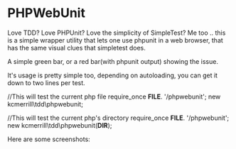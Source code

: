 <h1>PHPWebUnit</h1>
Love TDD? Love PHPUnit? Love the simplicity of SimpleTest?
Me too .. this is a simple wrapper utility that lets one use phpunit in a web browser, that has the same visual clues that simpletest does.

A simple green bar, or a red bar(with phpunit output) showing the issue.

It's usage is pretty simple too, depending on autoloading, you can get it down to two lines per test.


//This will test the current php file
require_once __FILE__. '/phpwebunit';
new kcmerrill\tdd\phpwebunit;


//This will test the current php's directory
require_once __FILE__. '/phpwebunit';
new kcmerrill\tdd\phpwebunit(__DIR__);


Here are some screenshots: